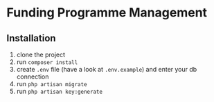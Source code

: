 # Funding Programme Management

## Installation

1. clone the project 
2. run ``composer install``
3. create ``.env`` file (have a look at ``.env.example``) and enter your db connection
4. run ``php artisan migrate``
5. run ``php artisan key:generate``
